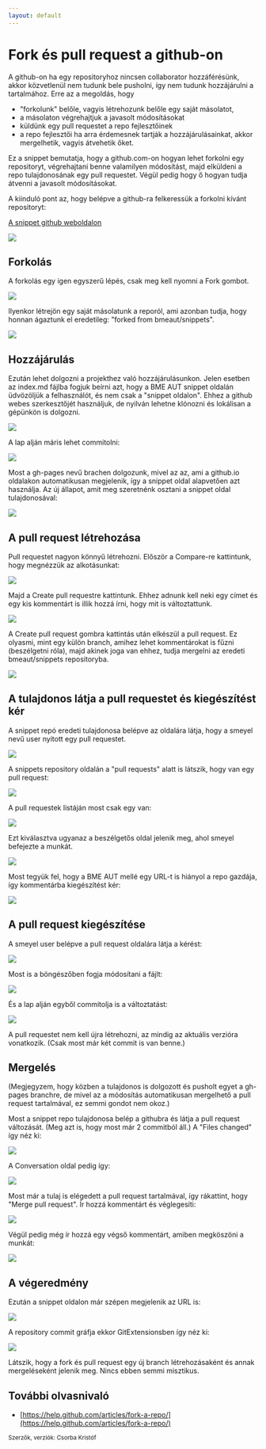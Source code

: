 ```yaml
---
layout: default
---
```


# Fork és pull request a github-on

A github-on ha egy repositoryhoz nincsen collaborator hozzáférésünk, akkor közvetlenül nem tudunk bele pusholni, így nem tudunk hozzájárulni a tartalmához. Erre az a megoldás, hogy

  * "forkolunk" belőle, vagyis létrehozunk belőle egy saját másolatot,
  * a másolaton végrehajtjuk a javasolt módosításokat
  * küldünk egy pull requestet a repo fejlesztőinek
  * a repo fejlesztői ha arra érdemesnek tartják a hozzájárulásainkat, akkor mergelhetik, vagyis átvehetik őket.

Ez a snippet bemutatja, hogy a github.com-on hogyan lehet forkolni egy repositoryt, végrehajtani benne valamilyen módosítást, majd elküldeni a repo tulajdonosának egy pull requestet. Végül pedig hogy ő hogyan tudja átvenni a javasolt módosításokat.

A kiinduló pont az, hogy belépve a github-ra felkeressük a forkolni kívánt repositoryt:

[A snippet github weboldalon](https://github.com/bmeaut/snippets)

![](image/000_Start.png)

## Forkolás

A forkolás egy igen egyszerű lépés, csak meg kell nyomni a Fork gombot.

![](image/001_Forking.png)

Ilyenkor létrejön egy saját másolatunk a reporól, ami azonban tudja, hogy honnan ágaztunk el eredetileg: "forked from bmeaut/snippets".

![](image/002_ForkComplete.png)

## Hozzájárulás

Ezután lehet dolgozni a projekthez való hozzájárulásunkon. Jelen esetben az index.md fájlba fogjuk beírni azt, hogy a BME AUT snippet oldalán üdvözöljük a felhasználót, és nem csak a "snippet oldalon". Ehhez a github webes szerkesztőjét használjuk, de nyilván lehetne klónozni és lokálisan a gépünkön is dolgozni.

![](image/003_EditingIndexMd.png)

A lap alján máris lehet commitolni:

![](image/004_Commiting.png)

Most a gh-pages nevű brachen dolgozunk, mivel az az, ami a github.io oldalakon automatikusan megjelenik, így a snippet oldal alapvetően azt használja. Az új állapot, amit meg szeretnénk osztani a snippet oldal tulajdonosával:

![](image/005_NewState.png)

## A pull request létrehozása 

Pull requestet nagyon könnyű létrehozni. Először a Compare-re kattintunk, hogy megnézzük az alkotásunkat:

![](image/006_Compare.png)

Majd a Create pull requestre kattintunk. Ehhez adnunk kell neki egy címet és egy kis kommentárt is illik hozzá írni, hogy mit is változtattunk.

![](image/007_CreatePullReq.png)

A Create pull request gombra kattintás után elkészül a pull request. Ez olyasmi, mint egy külön branch, amihez lehet kommentárokat is fűzni (beszélgetni róla), majd akinek joga van ehhez, tudja mergelni az eredeti bmeaut/snippets repositoryba.

![](image/008_PullReqReady.png)

## A tulajdonos látja a pull requestet és kiegészítést kér

A snippet repó eredeti tulajdonosa belépve az oldalára látja, hogy a smeyel nevű user nyitott egy pull requestet.

![](image/009_OtherUsersGithub.png)

A snippets repository oldalán a "pull requests" alatt is látszik, hogy van egy pull request:

![](image/010_SnippetsRepo.png)

A pull requestek listáján most csak egy van:

![](image/011_PullRequests.png)

Ezt kiválasztva ugyanaz a beszélgetős oldal jelenik meg, ahol smeyel befejezte a munkát.

![](image/012_PullRequest.png)

Most tegyük fel, hogy a BME AUT mellé egy URL-t is hiányol a repo gazdája, így kommentárba kiegészítést kér:

![](image/013_CommentAdded.png)

## A pull request kiegészítése

A smeyel user belépve a pull request oldalára látja a kérést:

![](image/014_ForkerUserSeesComment.png)

Most is a böngészőben fogja módosítani a fájlt:

![](image/015_ReeditFile1.png)

És a lap alján egyből commitolja is a változtatást:

![](image/016_AnswerComment.png)

A pull requestet nem kell újra létrehozni, az mindig az aktuális verzióra vonatkozik. (Csak most már két commit is van benne.)

## Mergelés

(Megjegyzem, hogy közben a tulajdonos is dolgozott és pusholt egyet a gh-pages branchre, de mivel az a módosítás automatikusan mergelhető a pull request tartalmával, ez semmi gondot nem okoz.)

Most a snippet repo tulajdonosa belép a githubra és látja a pull request változását. (Meg azt is, hogy most már 2 commitból áll.) A "Files changed" így néz ki:

![](image/017_OwnerLooksAtChanges.png)

A Conversation oldal pedig így:

![](image/018_AboutToMerge.png)

Most már a tulaj is elégedett a pull request tartalmával, így rákattint, hogy "Merge pull request". Ír hozzá kommentárt és véglegesíti:

![](image/019_Merging.png)

Végül pedig még ír hozzá egy végső kommentárt, amiben megköszöni a munkát:

![](image/020_MergedCommented.png)

## A végeredmény

Ezután a snippet oldalon már szépen megjelenik az URL is:

![](image/021_Ready.png)

A repository commit gráfja ekkor GitExtensionsben így néz ki:

![](image/022_InGitExtensions.png)

Látszik, hogy a fork és pull request egy új branch létrehozásaként és annak mergeléseként jelenik meg. Nincs ebben semmi misztikus.

## További olvasnivaló

  * [https://help.github.com/articles/fork-a-repo/](https://help.github.com/articles/fork-a-repo/)

<small>Szerzők, verziók: Csorba Kristóf</small>
